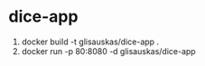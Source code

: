 # dice-app

1. docker build -t glisauskas/dice-app .
2. docker run -p 80:8080 -d glisauskas/dice-app